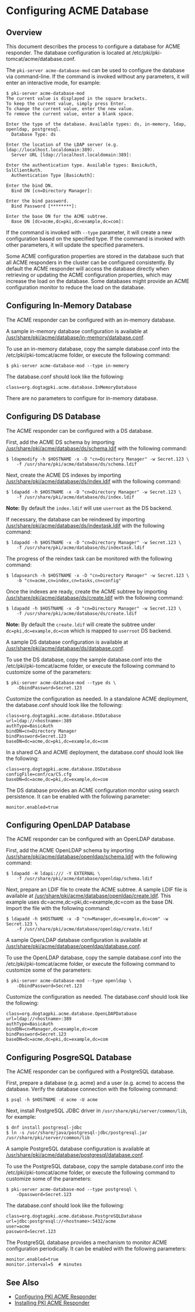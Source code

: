 Configuring ACME Database
=========================

## Overview

This document describes the process to configure a database for ACME responder.
The database configuration is located at /etc/pki/pki-tomcat/acme/database.conf.

The `pki-server acme-database-mod` can be used to configure the database via command-line.
If the command is invoked without any parameters, it will enter an interactive mode, for example:

```
$ pki-server acme-database-mod
The current value is displayed in the square brackets.
To keep the current value, simply press Enter.
To change the current value, enter the new value.
To remove the current value, enter a blank space.

Enter the type of the database. Available types: ds, in-memory, ldap, openldap, postgresql.
  Database Type: ds

Enter the location of the LDAP server (e.g. ldap://localhost.localdomain:389).
  Server URL [ldap://localhost.localdomain:389]:

Enter the authentication type. Available types: BasicAuth, SslClientAuth.
  Authentication Type [BasicAuth]:

Enter the bind DN.
  Bind DN [cn=Directory Manager]:

Enter the bind password.
  Bind Password [********]:

Enter the base DN for the ACME subtree.
  Base DN [dc=acme,dc=pki,dc=example,dc=com]:
```

If the command is invoked with `--type` parameter, it will create a new configuration based on the specified type.
If the command is invoked with other parameters, it will update the specified parameters.

Some ACME configuration properties are stored in the database such that
all ACME responders in the cluster can be configured consistently.
By default the ACME responder will access the database directly
when retrieving or updating the ACME configuration properties,
which may increase the load on the database.
Some databases might provide an ACME configuration monitor to reduce the load on the database.

## Configuring In-Memory Database

The ACME responder can be configured with an in-memory database.

A sample in-memory database configuration is available at
[/usr/share/pki/acme/database/in-memory/database.conf](../../../base/acme/database/in-memory/database.conf).

To use an in-memory database, copy the sample database.conf into the /etc/pki/pki-tomcat/acme folder,
or execute the following command:

```
$ pki-server acme-database-mod --type in-memory
```

The database.conf should look like the following:

```
class=org.dogtagpki.acme.database.InMemoryDatabase
```

There are no parameters to configure for in-memory database.

## Configuring DS Database

The ACME responder can be configured with a DS database.

First, add the ACME DS schema by importing [/usr/share/pki/acme/database/ds/schema.ldif](../../../base/acme/database/ds/schema.ldif) with the following command:

```
$ ldapmodify -h $HOSTNAME -x -D "cn=Directory Manager" -w Secret.123 \
    -f /usr/share/pki/acme/database/ds/schema.ldif
```

Next, create the ACME DS indexes by importing [/usr/share/pki/acme/database/ds/index.ldif](../../../base/acme/database/ds/index.ldif) with the following command:

```
$ ldapadd -h $HOSTNAME -x -D "cn=Directory Manager" -w Secret.123 \
    -f /usr/share/pki/acme/database/ds/index.ldif
```

**Note:** By default the `index.ldif` will use `userroot` as the DS backend.

If necessary, the database can be reindexed by importing [/usr/share/pki/acme/database/ds/indextask.ldif](../../../base/acme/database/ds/indextask.ldif) with the following command:

```
$ ldapadd -h $HOSTNAME -x -D "cn=Directory Manager" -w Secret.123 \
    -f /usr/share/pki/acme/database/ds/indextask.ldif
```

The progress of the reindex task can be monitored with the following command:

```
$ ldapsearch -h $HOSTNAME -x -D "cn=Directory Manager" -w Secret.123 \
    -b "cn=acme,cn=index,cn=tasks,cn=config"
```

Once the indexes are ready, create the ACME subtree by importing
[/usr/share/pki/acme/database/ds/create.ldif](../../../base/acme/database/ds/create.ldif) with the following command:

```
$ ldapadd -h $HOSTNAME -x -D "cn=Directory Manager" -w Secret.123 \
    -f /usr/share/pki/acme/database/ds/create.ldif
```

**Note:** By default the `create.ldif` will create the subtree under `dc=pki,dc=example,dc=com` which is mapped to `userroot` DS backend.

A sample DS database configuration is available at
[/usr/share/pki/acme/database/ds/database.conf](../../../base/acme/database/ds/database.conf).

To use the DS database, copy the sample database.conf into the /etc/pki/pki-tomcat/acme folder,
or execute the following command to customize some of the parameters:

```
$ pki-server acme-database-mod --type ds \
    -DbindPassword=Secret.123
```

Customize the configuration as needed. In a standalone ACME deployment, the database.conf should look like the following:

```
class=org.dogtagpki.acme.database.DSDatabase
url=ldap://<hostname>:389
authType=BasicAuth
bindDN=cn=Directory Manager
bindPassword=Secret.123
baseDN=dc=acme,dc=pki,dc=example,dc=com
```

In a shared CA and ACME deployment, the database.conf should look like the following:

```
class=org.dogtagpki.acme.database.DSDatabase
configFile=conf/ca/CS.cfg
baseDN=dc=acme,dc=pki,dc=example,dc=com
```

The DS database provides an ACME configuration monitor using search persistence.
It can be enabled with the following parameter:

```
monitor.enabled=true
```

## Configuring OpenLDAP Database

The ACME responder can be configured with an OpenLDAP database.

First, add the ACME OpenLDAP schema by importing [/usr/share/pki/acme/database/openldap/schema.ldif](../../../base/acme/database/openldap/schema.ldif) with the following command:

```
$ ldapadd -H ldapi:/// -Y EXTERNAL \
    -f /usr/share/pki/acme/database/openldap/schema.ldif
```

Next, prepare an LDIF file to create the ACME subtree.
A sample LDIF file is available at [/usr/share/pki/acme/database/openldap/create.ldif](../../../base/acme/database/openldap/create.ldif).
This example uses dc=acme,dc=pki,dc=example,dc=com as the base DN.
Import the file with the following command:

```
$ ldapadd -h $HOSTNAME -x -D "cn=Manager,dc=example,dc=com" -w Secret.123 \
    -f /usr/share/pki/acme/database/openldap/create.ldif
```

A sample OpenLDAP database configuration is available at
[/usr/share/pki/acme/database/openldap/database.conf](../../../base/acme/database/openldap/database.conf).

To use the OpenLDAP database, copy the sample database.conf into the /etc/pki/pki-tomcat/acme folder,
or execute the following command to customize some of the parameters:

```
$ pki-server acme-database-mod --type openldap \
    -DbindPassword=Secret.123
```

Customize the configuration as needed. The database.conf should look like the following:

```
class=org.dogtagpki.acme.database.OpenLDAPDatabase
url=ldap://<hostname>:389
authType=BasicAuth
bindDN=cn=Manager,dc=example,dc=com
bindPassword=Secret.123
baseDN=dc=acme,dc=pki,dc=example,dc=com
```

## Configuring PosgreSQL Database

The ACME responder can be configured with a PostgreSQL database.

First, prepare a database (e.g. acme) and a user (e.g. acme) to access the database.
Verify the database connection with the following command:

```
$ psql -h $HOSTNAME -d acme -U acme
```

Next, install PostgreSQL JDBC driver in `/usr/share/pki/server/common/lib`, for example:

```
$ dnf install postgresql-jdbc
$ ln -s /usr/share/java/postgresql-jdbc/postgresql.jar /usr/share/pki/server/common/lib
```

A sample PostgreSQL database configuration is available at
[/usr/share/pki/acme/database/postgresql/database.conf](../../../base/acme/database/postgresql/database.conf).

To use the PostgreSQL database, copy the sample database.conf into the /etc/pki/pki-tomcat/acme folder,
or execute the following command to customize some of the parameters:

```
$ pki-server acme-database-mod --type postgresql \
    -Dpassword=Secret.123
```

The database.conf should look like the following:

```
class=org.dogtagpki.acme.database.PostgreSQLDatabase
url=jdbc:postgresql://<hostname>:5432/acme
user=acme
password=Secret.123
```

The PostgreSQL database provides a mechanism to monitor ACME configuration periodically.
It can be enabled with the following parameters:

```
monitor.enabled=true
monitor.interval=5  # minutes
```

## See Also

* [Configuring PKI ACME Responder](https://www.dogtagpki.org/wiki/Configuring_PKI_ACME_Responder)
* [Installing PKI ACME Responder](Installing_PKI_ACME_Responder.md)
